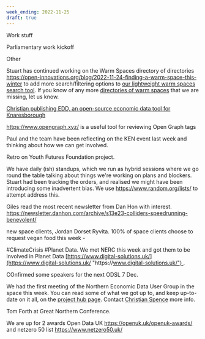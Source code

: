 ```yaml
---
week_ending: 2022-11-25
draft: true
---
```

Work stuff

Parliamentary work kickoff



Other

Stuart has continued working on the Warm Spaces directory of directories https://open-innovations.org/blog/2022-11-24-finding-a-warm-space-this-winter to add more search/filtering options to [our lightweight warm spaces search tool](https://open-innovations.github.io/warm-spaces/find). If you know of any more [directories of warm spaces](https://open-innovations.github.io/warm-spaces/find) that we are missing, let us know.

[Christian publishing EDD, an open-source economic data tool for Knaresborough](https://open-innovations.org/blog/2022-11-21-knaresborough-economic-dashboard)

https://www.opengraph.xyz/ is a useful tool for reviewing Open Graph tags

Paul and the team have been reflecting on the KEN event last week and thinking about how we can get involved.

Retro on Youth Futures Foundation project.

We have daily (ish) standups, which we run as hybrid sessions where we go round the table talking about things we're working on plans and blockers. Stuart had been tracking the orders, and realised we might have been introducing some inadvertent bias. We use https://www.random.org/lists/ to attempt address this.

Giles read the most recent newsletter from Dan Hon with interest. https://newsletter.danhon.com/archive/s13e23-colliders-speedrunning-benevolent/

new space clients, Jordan Dorset Ryvita. 100% of space clients choose to request vegan food this week - 

\#ClimateCrisis #Planet Data. We met NERC this week and got them to be involved in Planet Data [https://www.digital-solutions.uk/](https://www.digital-solutions.uk/ "https\://www.digital-solutions.uk/") .

COnfirmed some speakers for the next ODSL 7 Dec.

We had the first meeting of the Northern Economic Data User Group in the space this week. You can read some of what we got up to, and keep up-to-date on it all, on the [project hub page](https://open-innovations.org/projects/northern-economic-data-user-group/). Contact [Christian Spence](mailto:christian.spence@open-innovations.org) more info.

Tom Forth at Great Northern Conference.

We are up for 2 awards Open Data UK https://openuk.uk/openuk-awards/ and netzero 50 list https://www.netzero50.uk/
